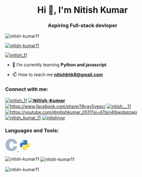 <h1 align="center">Hi 👋, I'm Nitish Kumar</h1>
<h3 align="center">Aspiring Full-stack devloper</h3>

<p align="left"> <img src="https://komarev.com/ghpvc/?username=nitish-kumar11&label=Profile%20views&color=0e75b6&style=flat" alt="nitish-kumar11" /> </p>

<p align="left"> <a href="https://github.com/ryo-ma/github-profile-trophy"><img src="https://github-profile-trophy.vercel.app/?username=nitish-kumar11" alt="nitish-kumar11" /></a> </p>

<p align="left"> <a href="https://twitter.com/initish_11" target="blank"><img src="https://img.shields.io/twitter/follow/initish_11?logo=twitter&style=for-the-badge" alt="initish_11" /></a> </p>

- 🌱 I’m currently learning **Python and javascript**

- 📫 How to reach me **nitishbhk8@gmail.com**

<h3 align="left">Connect with me:</h3>
<p align="left">
<a href="https://twitter.com/initish_11" target="blank"><img align="center" src="https://raw.githubusercontent.com/rahuldkjain/github-profile-readme-generator/master/src/images/icons/Social/twitter.svg" alt="initish_11" height="30" width="40" /></a>
<a href="https://linkedin.com/in/𝗡𝗶𝘁𝗶𝘀𝗵-𝗞𝘂𝗺𝗮𝗿" target="blank"><img align="center" src="https://raw.githubusercontent.com/rahuldkjain/github-profile-readme-generator/master/src/images/icons/Social/linked-in-alt.svg" alt="𝗡𝗶𝘁𝗶𝘀𝗵-𝗞𝘂𝗺𝗮𝗿" height="30" width="40" /></a>
<a href="https://fb.com/https://www.facebook.com/share/19cgy5yeqc/" target="blank"><img align="center" src="https://raw.githubusercontent.com/rahuldkjain/github-profile-readme-generator/master/src/images/icons/Social/facebook.svg" alt="https://www.facebook.com/share/19cgy5yeqc/" height="30" width="40" /></a>
<a href="https://instagram.com/nitish__.11" target="blank"><img align="center" src="https://raw.githubusercontent.com/rahuldkjain/github-profile-readme-generator/master/src/images/icons/Social/instagram.svg" alt="nitish__.11" height="30" width="40" /></a>
<a href="https://www.youtube.com/c/https://youtube.com/@nitishkumar_0511?si=d7bjrj4lbwobqzwq" target="blank"><img align="center" src="https://raw.githubusercontent.com/rahuldkjain/github-profile-readme-generator/master/src/images/icons/Social/youtube.svg" alt="https://youtube.com/@nitishkumar_0511?si=d7bjrj4lbwobqzwq" height="30" width="40" /></a>
<a href="https://www.leetcode.com/nitish_kumar_11" target="blank"><img align="center" src="https://raw.githubusercontent.com/rahuldkjain/github-profile-readme-generator/master/src/images/icons/Social/leet-code.svg" alt="nitish_kumar_11" height="30" width="40" /></a>
<a href="https://auth.geeksforgeeks.org/user/nitishiysr" target="blank"><img align="center" src="https://raw.githubusercontent.com/rahuldkjain/github-profile-readme-generator/master/src/images/icons/Social/geeks-for-geeks.svg" alt="nitishiysr" height="30" width="40" /></a>
</p>

<h3 align="left">Languages and Tools:</h3>
<p align="left"> <a href="https://www.cprogramming.com/" target="_blank" rel="noreferrer"> <img src="https://raw.githubusercontent.com/devicons/devicon/master/icons/c/c-original.svg" alt="c" width="40" height="40"/> </a> <a href="https://www.python.org" target="_blank" rel="noreferrer"> <img src="https://raw.githubusercontent.com/devicons/devicon/master/icons/python/python-original.svg" alt="python" width="40" height="40"/> </a> </p>

<p><img align="left" src="https://github-readme-stats.vercel.app/api/top-langs?username=nitish-kumar11&show_icons=true&locale=en&layout=compact" alt="nitish-kumar11" /></p>

<p>&nbsp;<img align="center" src="https://github-readme-stats.vercel.app/api?username=nitish-kumar11&show_icons=true&locale=en" alt="nitish-kumar11" /></p>

<p><img align="center" src="https://github-readme-streak-stats.herokuapp.com/?user=nitish-kumar11&" alt="nitish-kumar11" /></p>
